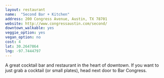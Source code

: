```yaml
---
layout: restaurant
name:  "Second Bar + Kitchen"
address: 200 Congress Avenue, Austin, TX 78701
website: http://www.congressaustin.com/second/
downtown_walkable: yes
veggie_option: yes
vegan_option: no
cost: 4
lat: 30.2647864
lng: -97.7444797
---
```


A great cocktail bar and restaurant in the heart of downtown. If you want to just grab a cocktail (or small plates), head next door to Bar Congress.
